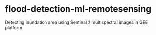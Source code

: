 # flood-detection-ml-remotesensing
Detecting inundation area using Sentinal 2 multispectral images in GEE platform
